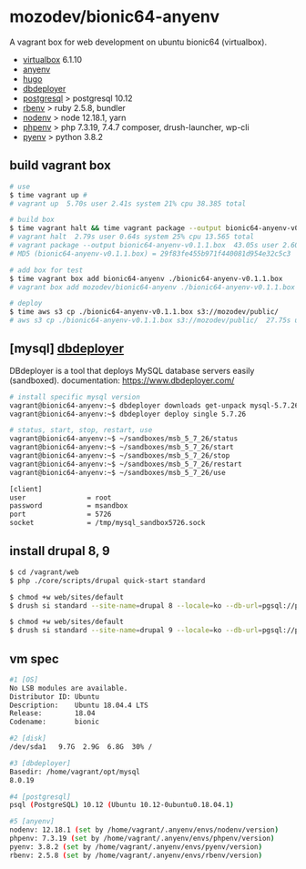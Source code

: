 # mozodev/bionic64-anyenv

A vagrant box for web development on ubuntu bionic64 (virtualbox).

- [virtualbox](https://virtualbox.org) 6.1.10
- [anyenv](https://github.com/anyenv/anyenv)
- [hugo](https://github.com/gohugoio/hugo)
- [dbdeployer](https://github.com/datacharmer/dbdeployer)
- [postgresql](https://github.com/postgres/postgres) > postgresql 10.12
- [rbenv](https://github.com/rbenv/rbenv) > ruby 2.5.8, bundler
- [nodenv](https://github.com/nodenv/nodenv) > node 12.18.1, yarn
- [phpenv](https://github.com/phpenv/phpenv) > php 7.3.19, 7.4.7 composer, drush-launcher, wp-cli
- [pyenv](https://github.com/pyenv/pyenv) > python 3.8.2

## build vagrant box

```zsh
# use
$ time vagrant up #
# vagrant up  5.70s user 2.41s system 21% cpu 38.385 total

# build box
$ time vagrant halt && time vagrant package --output bionic64-anyenv-v0.1.1.box && md5 bionic64-anyenv-v0.1.1.box
# vagrant halt  2.79s user 0.64s system 25% cpu 13.565 total
# vagrant package --output bionic64-anyenv-v0.1.1.box  43.05s user 2.60s system 23% cpu 3:16.62 total
# MD5 (bionic64-anyenv-v0.1.1.box) = 29f83fe455b971f440081d954e32c5c3

# add box for test
$ time vagrant box add bionic64-anyenv ./bionic64-anyenv-v0.1.1.box
# vagrant box add mozodev/bionic64-anyenv ./bionic64-anyenv-v0.1.1.box  5.92s user 4.02s system 97% cpu 10.243 total

# deploy
$ time aws s3 cp ./bionic64-anyenv-v0.1.1.box s3://mozodev/public/
# aws s3 cp ./bionic64-anyenv-v0.1.1.box s3://mozodev/public/  27.75s user 28.81s system 50% cpu 1:51.98 total
```

## [mysql] [dbdeployer](https://github.com/datacharmer/dbdeployer/)

DBdeployer is a tool that deploys MySQL database servers easily (sandboxed).
documentation: <https://www.dbdeployer.com/>

```bash
# install specific mysql version
vagrant@bionic64-anyenv:~$ dbdeployer downloads get-unpack mysql-5.7.26.tar.xz --delete-after-unpack
vagrant@bionic64-anyenv:~$ dbdeployer deploy single 5.7.26

# status, start, stop, restart, use
vagrant@bionic64-anyenv:~$ ~/sandboxes/msb_5_7_26/status
vagrant@bionic64-anyenv:~$ ~/sandboxes/msb_5_7_26/start
vagrant@bionic64-anyenv:~$ ~/sandboxes/msb_5_7_26/stop
vagrant@bionic64-anyenv:~$ ~/sandboxes/msb_5_7_26/restart
vagrant@bionic64-anyenv:~$ ~/sandboxes/msb_5_7_26/use

[client]
user               = root
password           = msandbox
port               = 5726
socket             = /tmp/mysql_sandbox5726.sock
```

## install drupal 8, 9

```zsh
$ cd /vagrant/web
$ php ./core/scripts/drupal quick-start standard

$ chmod +w web/sites/default
$ drush si standard --site-name=drupal 8 --locale=ko --db-url=pgsql://postgres:postgres@127.0.0.1/d8

$ chmod +w web/sites/default
$ drush si standard --site-name=drupal 9 --locale=ko --db-url=pgsql://postgres:postgres@127.0.0.1/d9
```

## vm spec

```bash
#1 [OS]
No LSB modules are available.
Distributor ID: Ubuntu
Description:    Ubuntu 18.04.4 LTS
Release:        18.04
Codename:       bionic

#2 [disk]
/dev/sda1   9.7G  2.9G  6.8G  30% /

#3 [dbdeployer]
Basedir: /home/vagrant/opt/mysql
8.0.19  

#4 [postgresql]
psql (PostgreSQL) 10.12 (Ubuntu 10.12-0ubuntu0.18.04.1)

#5 [anyenv]
nodenv: 12.18.1 (set by /home/vagrant/.anyenv/envs/nodenv/version)
phpenv: 7.3.19 (set by /home/vagrant/.anyenv/envs/phpenv/version)
pyenv: 3.8.2 (set by /home/vagrant/.anyenv/envs/pyenv/version)
rbenv: 2.5.8 (set by /home/vagrant/.anyenv/envs/rbenv/version)
```